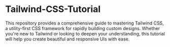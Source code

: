 # Tailwind-CSS-Tutorial
This repository provides a comprehensive guide to mastering Tailwind CSS, a utility-first CSS framework for rapidly building custom designs. Whether you're new to Tailwind or looking to deepen your understanding, this tutorial will help you create beautiful and responsive UIs with ease.

